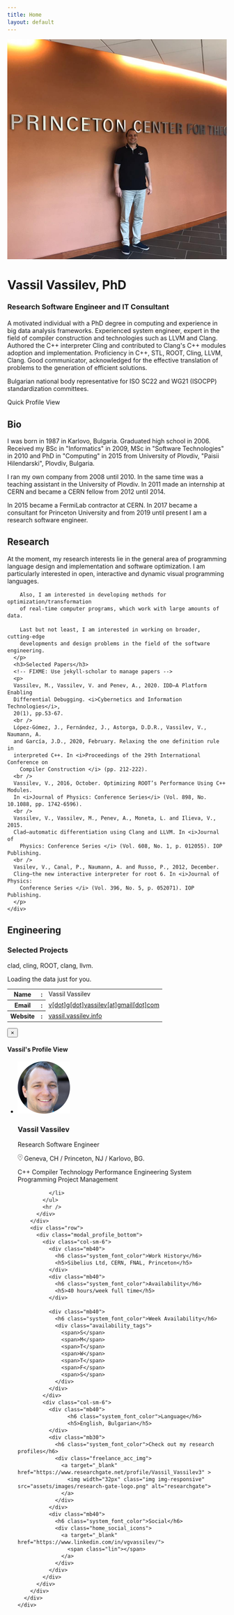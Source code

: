 ```yaml
---
title: Home
layout: default
---
```

<!--Intro -->
<div class="row valign-wrapper">
  <div class="col-sm-6">
    <div class="home_icon_block">
      <!--Main Image-->
      <img class="img img-responsive" src="assets/images/VassilInPrinceton.jpg" alt="Research Software Engineer and IT Consultant">
      <!--Social icons-->
      <div class="home_social_icon">
        <a target="_blank" href="https://www.linkedin.com/in/vgvassilev/">
          <span class="linkedin_icon"></span>
        </a>
      </div>
      <!--End Social icons-->
    </div>
  </div>
  <div class="col-sm-6 home_author_name">
    <div class="home_author_details">
      <!--Main Name-->
      <h1>Vassil <span class="bolder">Vassilev</span>, PhD</h1>
      <h3>Research Software Engineer and IT Consultant</h3>
      <h4>
        <span></span>
      </h4>
    </div>
    <p class="home_para_hide">
      A motivated individual with a PhD degree in computing and experience in big
      data analysis frameworks. Experienced system engineer, expert in the field
      of compiler construction and technologies such as LLVM and Clang. Authored
      the C++ interpreter Cling and contributed to Clang's C++ modules adoption
      and implementation. Proficiency in C++, STL, ROOT, Cling, LLVM, Clang.
      Good communicator, acknowledged for the effective translation of problems
      to the generation of efficient solutions.
    </p>
    <p class="home_para_hide">
      Bulgarian national body representative for ISO SC22 and WG21 (ISOCPP) standardization committees.
    </p>
    <div class="row valign-wrapper mb40">
      <div class="col-sm-6 mob_center">
        <a class="btn btn-primary system_btn quick_btn" data-toggle="modal" data-target="#more_details">Quick Profile View</a>
      </div>
    </div>
  </div>
</div>
<!--End Intro-->

<!--Bio-->
<h2>Bio</h2>
<p class="mb40">
  I was born in 1987 in Karlovo, Bulgaria. Graduated high school in
  2006. Received my BSc in "Informatics" in 2009, MSc in "Software
  Technologies" in 2010 and PhD in "Computing" in 2015 from University
  of Plovdiv, "Paisii Hilendarski", Plovdiv, Bulgaria.
  
  I ran my own company from 2008 until 2010. In the same time was
  a teaching assistant in the University of Plovdiv. In 2011 made an
  internship at CERN and became a CERN fellow from 2012 until 2014.
  
  In 2015 became a FermiLab contractor at CERN. In 2017 became a
  consultant for Princeton University and from 2019 until present
  I am a research software engineer.
</p>
<!--End Bio-->

<!--Research-->
<div class="row">
  <div class="col-sm-12 mb40">
    <div>
      <h2>Research</h2>
      <p>
        At the moment, my research interests lie in the general area of
        programming language design and implementation and software optimization.
        I am particularly interested in open, interactive and dynamic visual
        programming languages.

        Also, I am interested in developing methods for optimization/transformation
        of real-time computer programs, which work with large amounts of data.

        Last but not least, I am interested in working on broader, cutting-edge
        developments and design problems in the field of the software engineering.
      </p>
      <h3>Selected Papers</h3>
      <!-- FIXME: Use jekyll-scholar to manage papers -->
      <p>
      Vassilev, M., Vassilev, V. and Penev, A., 2020. IDD–A Platform Enabling
      Differential Debugging. <i>Cybernetics and Information Technologies</i>,
      20(1), pp.53-67.
      <br />
      López-Gómez, J., Fernández, J., Astorga, D.D.R., Vassilev, V., Naumann, A.
      and García, J.D., 2020, February. Relaxing the one definition rule in
      interpreted C++. In <i>Proceedings of the 29th International Conference on
        Compiler Construction </i> (pp. 212-222).
      <br />
      Vassilev, V., 2016, October. Optimizing ROOT’s Performance Using C++ Modules.
      In <i>Journal of Physics: Conference Series</i> (Vol. 898, No. 10.1088, pp. 1742-6596).
      <br />
      Vassilev, V., Vassilev, M., Penev, A., Moneta, L. and Ilieva, V., 2015.
      Clad—automatic differentiation using Clang and LLVM. In <i>Journal of
        Physics: Conference Series </i> (Vol. 608, No. 1, p. 012055). IOP Publishing.
      <br />
      Vasilev, V., Canal, P., Naumann, A. and Russo, P., 2012, December.
      Cling–the new interactive interpreter for root 6. In <i>Journal of Physics:
        Conference Series </i> (Vol. 396, No. 5, p. 052071). IOP Publishing.
      </p>
    </div>
  </div>
</div>
<!--End Research-->


<!--Engineering-->
<div class="row">
  <div class="col-sm-12 mb40">
    <div>
      <h2>Engineering</h2>
      <h3>Selected Projects</h3>
      <p>
        clad, cling, ROOT, clang, llvm.
      </p>
      <!-- Prepare a container for your github calendar. -->
      <div class="github-calendar">
        <!-- Loading stuff -->
        Loading the data just for you.
      </div>
    </div>
  </div>
</div>
<!--End Engineering-->


<!--Personal info-->
<div class="row valign-wrapper mb40">
  <div class="col-sm-7">
    <div class="scroll_page_table">
      <table class="table table-responsive">
        <tbody>
          <tr>
            <th class="pb40">Name</th>
            <th class="pb40">:</th>
            <td class="pb40">Vassil Vassilev</td>
          </tr>
          <tr>
            <th class="pb40">Email</th>
            <th class="pb40">:</th>
            <td class="pb40"><a href="mailto:v[dot]g[dot]vassilev[at]gmail[dot]com" target="_top">v[dot]g[dot]vassilev[at]gmail[dot]com</a></td>
          </tr>
          <tr>
            <th>Website</th>
            <th>:</th>
            <td><a href="http://vassil.vassilev.info" target="_blank">vassil.vassilev.info</a></td>
          </tr>
        </tbody>
      </table>
    </div>
  </div>
</div>
<!--End Personal info-->

<!-- Quick Profile showcase Modal starts -->
<div class="modal fade" id="more_details">
  <div class="modal-dialog modal-lg">
    <!-- Modal content-->
    <div class="modal-content">
      <div class="modal-header">
        <button type="button" class="close" data-dismiss="modal">&times;</button>
        <h4 class="modal-title">Vassil's Profile View</h4>
      </div>
      <div class="modal-body profile_modal_body">
        <div class="row">
          <div class="modal_details">
            <ul class="modal_profile mb40">
              <li>
                <img class="profile_pic img img-responsive" src="assets/images/vassil_avatar.png" alt="home_avatar_thumb">
                <div>
                  <h3>Vassil Vassilev</h3>
                  <p>Research Software Engineer</p>
                  <p class="modal_location mb20">
                    <img class="img img-responsive" src="assets/images/location.png" alt="location">
                    Geneva, CH / Princeton, NJ / Karlovo, BG.
                  </p>
                  <div class="modal_profile_tag">
                    <span>C++</span>
                    <span>Compiler Technology</span>
                    <span>Performance Engineering</span>
                    <span>System Programming</span>
                    <span>Project Management</span>
                  </div>
                </div>
                
              </li>
            </ul>
            <hr />
          </div>
        </div>
        <div class="row">
          <div class="modal_profile_bottom">
            <div class="col-sm-6">
              <div class="mb40">
                <h6 class="system_font_color">Work History</h6>
                <h5>Sibelius Ltd, CERN, FNAL, Princeton</h5>
              </div>
              <div class="mb40">
                <h6 class="system_font_color">Availability</h6>
                <h5>40 hours/week full time</h5>
              </div>
              
              <div class="mb40">
                <h6 class="system_font_color">Week Availability</h6>
                <div class="availability_tags">
                  <span>S</span>
                  <span>M</span>
                  <span>T</span>
                  <span>W</span>
                  <span>T</span>
                  <span>F</span>
                  <span>S</span>
                </div>
              </div>
            </div>
            <div class="col-sm-6">
              <div class="mb40">
                    <h6 class="system_font_color">Language</h6>
                    <h5>English, Bulgarian</h5>
              </div>
              <div class="mb30">
                <h6 class="system_font_color">Check out my research profiles</h6>
                <div class="freelance_acc_img">
                  <a target="_blank" href="https://www.researchgate.net/profile/Vassil_Vassilev3" >
                    <img width="32px" class="img img-responsive" src="assets/images/research-gate-logo.png" alt="researchgate">
                  </a>
                </div>
              </div>
              <div class="mb40">
                <h6 class="system_font_color">Social</h6>
                <div class="home_social_icons">
                  <a target="_blank" href="https://www.linkedin.com/in/vgvassilev/">
                    <span class="lin"></span>
                  </a>
                </div>
              </div>
            </div>
          </div>
        </div>
      </div>
    </div>
  </div>
</div>
<!-- Quick Profile showcase Modal ends -->

<!-- Prepare a container for your calendar. -->
<script src="https://unpkg.com/github-calendar@latest/dist/github-calendar.min.js">
</script>

<!-- Optionally, include the theme (if you don't want to struggle to write the CSS) -->
<link rel="stylesheet"
      href="https://unpkg.com/github-calendar@latest/dist/github-calendar-responsive.css"/>
<script>
  GitHubCalendar(".github-calendar", "vgvassilev", { responsive: true });
</script>
